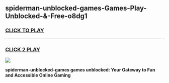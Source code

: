 
## spiderman-unblocked-games-Games-Play-Unblocked-&-Free-o8dg1
<h3>
<a href="https://premium76.site?title=spiderman-unblocked-games&ref=24A">CLICK TO PLAY</a></h3>
<hr>

<h3>
<a href="https://premium76.site?title=spiderman-unblocked-games&ref=24A">CLICK 2 PLAY</a>
  
</h3>

<a href="https://premium76.site?title=spiderman-unblocked-games&ref=24A"><img src="https://clearcache.store/games.png"></a>


**spiderman-unblocked-games games unblocked: Your Gateway to Fun and Accessible Online Gaming**
